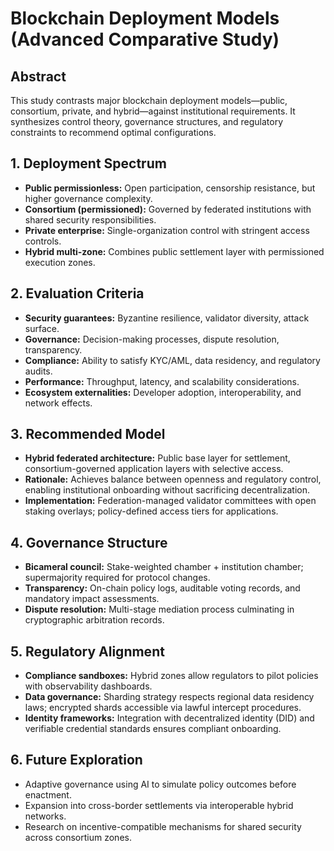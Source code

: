 # Blockchain Deployment Models (Advanced Comparative Study)

## Abstract
This study contrasts major blockchain deployment models—public, consortium, private, and hybrid—against institutional requirements. It synthesizes control theory, governance structures, and regulatory constraints to recommend optimal configurations.

## 1. Deployment Spectrum
- **Public permissionless:** Open participation, censorship resistance, but higher governance complexity.
- **Consortium (permissioned):** Governed by federated institutions with shared security responsibilities.
- **Private enterprise:** Single-organization control with stringent access controls.
- **Hybrid multi-zone:** Combines public settlement layer with permissioned execution zones.

## 2. Evaluation Criteria
- **Security guarantees:** Byzantine resilience, validator diversity, attack surface.
- **Governance:** Decision-making processes, dispute resolution, transparency.
- **Compliance:** Ability to satisfy KYC/AML, data residency, and regulatory audits.
- **Performance:** Throughput, latency, and scalability considerations.
- **Ecosystem externalities:** Developer adoption, interoperability, and network effects.

## 3. Recommended Model
- **Hybrid federated architecture:** Public base layer for settlement, consortium-governed application layers with selective access.
- **Rationale:** Achieves balance between openness and regulatory control, enabling institutional onboarding without sacrificing decentralization.
- **Implementation:** Federation-managed validator committees with open staking overlays; policy-defined access tiers for applications.

## 4. Governance Structure
- **Bicameral council:** Stake-weighted chamber + institution chamber; supermajority required for protocol changes.
- **Transparency:** On-chain policy logs, auditable voting records, and mandatory impact assessments.
- **Dispute resolution:** Multi-stage mediation process culminating in cryptographic arbitration records.

## 5. Regulatory Alignment
- **Compliance sandboxes:** Hybrid zones allow regulators to pilot policies with observability dashboards.
- **Data governance:** Sharding strategy respects regional data residency laws; encrypted shards accessible via lawful intercept procedures.
- **Identity frameworks:** Integration with decentralized identity (DID) and verifiable credential standards ensures compliant onboarding.

## 6. Future Exploration
- Adaptive governance using AI to simulate policy outcomes before enactment.
- Expansion into cross-border settlements via interoperable hybrid networks.
- Research on incentive-compatible mechanisms for shared security across consortium zones.
